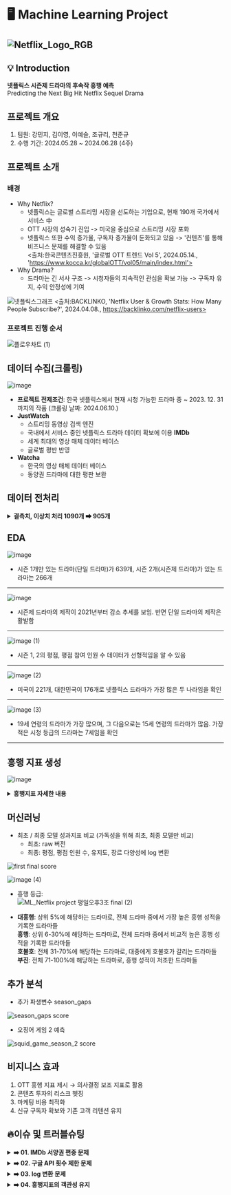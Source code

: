 # 🖥 Machine Learning Project
![Netflix_Logo_RGB](https://github.com/ML-project-3/ML_project/assets/80812507/46328e49-769a-4623-a16a-0288e7a1ba3c)
---
## 💡 Introduction
**넷플릭스 시즌제 드라마의 후속작 흥행 예측**  
Predicting the Next Big Hit Netflix Sequel Drama

## 프로젝트 개요
1. 팀원: 강민지, 김이영, 이예슬, 조규리, 천준규
2. 수행 기간: 2024.05.28 \~ 2024.06.28 (4주)

## 프로젝트 소개
### 배경
- Why Netflix?
    - 넷플릭스는 글로벌 스트리밍 시장을 선도하는 기업으로, 현재 190개 국가에서 서비스 中
    - OTT 시장의 성숙기 진입 -> 미국을 중심으로 스트리밍 시장 포화
    - 넷플릭스 또한 수익 증가율, 구독자 증가율이 둔화되고 있음
    -> '컨텐츠'를 통해 비즈니스 문제를 해결할 수 있음  
  <출처:한국콘텐츠진흥원, '글로벌 OTT 트렌드 Vol 5', 2024.05.14., 'https://www.kocca.kr/globalOTT/vol05/main/index.html'>
- Why Drama?
    - 드라마는 긴 서사 구조 -> 시청자들의 지속적인 관심을 확보 가능
    -> 구독자 유지, 수익 안정성에 기여

![넷플릭스그래프](https://github.com/ML-project-3/ML_project/assets/80812507/654ac587-59f8-43cb-b5c8-c90ea909fa97)
<출처:BACKLINKO, 'Netflix User & Growth Stats: How Many People Subscribe?', 2024.04.08., https://backlinko.com/netflix-users>


### 프로젝트 진행 순서
![플로우차트 (1)](https://github.com/ML-project-3/ML_project/assets/155655348/007df57f-8f62-4b23-9fed-230d74c56556)

## 데이터 수집(크롤링)
![image](https://github.com/ML-project-3/ML_project/assets/155655348/a09a657a-5c8d-4092-983c-840a23e3da8f)

- **프로젝트 전제조건**: 한국 넷플릭스에서 현재 시청 가능한 드라마 중 ~ 2023. 12. 31까지의 작품 (크롤링 날짜: 2024.06.10.)
- **JustWatch**
    - 스트리밍 동영상 검색 엔진
    - 국내에서 서비스 중인 넷플릭스 드라마 데이터 확보에 이용
   **IMDb**
   - 세계 최대의 영상 매체 데이터 베이스
   - 글로벌 평반 반영
- **Watcha**
  - 한국의 영상 매체 데이터 베이스
  - 동양권 드라마에 대한 평판 보완

## 데이터 전처리
<details>
<summary><b> 결측치, 이상치 처리 1090개 ➡ 905개 </b></summary>
  
> **결측치** :  
> < IMDb >
> 1. 연령 등급 보완: 넷플릭스 공식 자료를 참고하여 연령 등급 결측치 보완
> 2. 에피소드 별 평점 결측치 삭제: 드라마 시즌 1, 2의 에피소드 별 평점에 하나라도 결측치가 있을 시 제외
> 3. 한국 방영과의 괴리 해소: 외국에서는 방영했으나 한국에서 서비스하지 않은 경우 그 시즌만 삭제
> 4. 외전 삭제: 정식 시즌이 아니므로 제외
> ---
> < Watcha >
> 1. 평점 통합: 하나의 시즌을 파트 1, 파트 2로 구분한 경우 평균으로 처리
> 2. 결측치 보완 및 삭제:드라마 평점이 존재하지 않는 경우 제작 국가 별 중앙값으로 처리
>
> **이상치** :  
> 
> -> 


  
</details>

## EDA
![image](https://github.com/ML-project-3/ML_project/assets/80812507/812a1b3d-1fcb-4b79-9938-a149091b2cb2)
- 시즌 1개만 있는 드라마(단일 드라마)가 639개, 시즌 2개(시즌제 드라마)가 있는 드라마는 266개
---

![image](https://github.com/ML-project-3/ML_project/assets/155655348/abd01e5d-c250-4e8a-941b-68ad61d565a7)
- 시즌제 드라마의 제작이 2021년부터 감소 추세를 보임. 반면 단일 드라마의 제작은 활발함  
---

![image (1)](https://github.com/ML-project-3/ML_project/assets/80812507/a83d29c9-031c-45e3-a12a-3d0e39474b1e)
- 시즌 1, 2의 평점, 평점 참여 인원 수 데이터가 선형적임을 알 수 있음
---

![image (2)](https://github.com/ML-project-3/ML_project/assets/80812507/f0a3430a-6679-45f3-85c9-12503e4a9568)
- 미국이 221개, 대한민국이 176개로 넷플릭스 드라마가 가장 많은 두 나라임을 확인
---

![image (3)](https://github.com/ML-project-3/ML_project/assets/80812507/61bd19b4-e4e1-49e2-879b-9251f3277424)
- 19세 연령의 드라마가 가장 많으며, 그 다음으로는 15세 연령의 드라마가 많음. 가장 적은 시청 등급의 드라마는 7세임을 확인
---

## 흥행 지표 생성
![image](https://github.com/ML-project-3/ML_project/assets/155655348/d1fdd8e0-d8b5-42a8-93dd-4933835cdd78)
<details>
<summary><b> 흥행지표 자세한 내용</b></summary>
  
> **가중치_참고** :  
> **1. 제작 국가**  
>     - 2023년 넷플릭스 시청 시간 보고서 참고      
>     - 상위 1000개 드라마의 제작 국가를 조사 -> 국가 별 비율을 계산    
> **2. 연령 등급**  
>     - 2023년 넷플릭스 시청 보고서를 참조 : 상위 100개 드라마의 연령 등급과 재생 시간을 조사  
> **3. 장르**  
>     - 2023년 넷플릭스 시청 보고서를 참조
> 
> 참고 사이트: FlixPatrol, 'Preferences on Netflix in Q2 2024', 2024.06.24.  https://flixpatrol.com/preferences/netflix/overall/all/2024-2/
> 
> ---
> **계산식** :![흥행 지표](https://github.com/ML-project-3/ML_project/assets/155655348/71127273-f307-4ac5-84ce-5fec6a5a900d)
  
</details>

## 머신러닝
- 최초 / 최종 모델 성과지표 비교 (가독성을 위해 최초, 최종 모델만 비교)
  - 최초: raw 버전
  - 최종: 평점, 평점 인원 수, 유지도, 장르 다양성에 log 변환 

![first   final score](https://github.com/ML-project-3/ML_project/assets/168641346/8172b78a-be47-4896-bfe8-5638b2fc6a06)  

![image (4)](https://github.com/ML-project-3/ML_project/assets/80812507/eff76eaf-84a9-4d47-8e67-363a9b90cd63)


- 흥행 등급:  
    ![ML_Netflix project 평일오후3조 final (2)](https://github.com/ML-project-3/ML_project/assets/80812507/6d012b4f-b122-4f08-a19a-8cb5e12c4022)
    
- **대흥행**: 상위 5%에 해당하는 드라마로, 전체 드라마 중에서 가장 높은 흥행 성적을 기록한 드라마들  
  **흥행**: 상위 6-30%에 해당하는 드라마로, 전체 드라마 중에서 비교적 높은 흥행 성적을 기록한 드라마들  
  **호불호**: 전체 31-70%에 해당하는 드라마로, 대중에게 호불호가 갈리는 드라마들  
  **부진**: 전체 71-100%에 해당하는 드라마로, 흥행 성적이 저조한 드라마들  


## 추가 분석
- 추가 파생변수 season_gaps

![season_gaps score](https://github.com/ML-project-3/ML_project/assets/168641346/ea5eaee2-341d-479d-bbc1-424e8db2e667)


- 오징어 게임 2 예측

![squid_game_season_2 score](https://github.com/ML-project-3/ML_project/assets/168641346/28f748d6-88c1-401a-ac87-3eefbcb65db2)

## 비지니스 효과
1. OTT 흥행 지표 제시 → 의사결정 보조 지표로 활용
2. 콘텐츠 투자의 리스크 헷징
3. 마케팅 비용 최적화
4. 신규 구독자 확보와 기존 고객 리텐션 유지

  
## 🔥이슈 및 트러블슈팅

<details>
<summary><b>➡️ 01. IMDb 서양권 편중 문제</b></summary>
  
> **설명** : IMDb는 미국 유저가 30% 이상을 차지하고, 그 다음으로 영국, 캐나다 유저가 많은 특성을 가지고 있음. 때문에 글로벌 평판은 반영 가능하지만, 동양권 드라마에 대한 관심이 덜한 한계가 존재.
>
> **해결** :  한, 중, 일 드라마에 대한 선호가 강한 Watcha를 추가적으로 크롤링하여 동양권 드라마에 대한 평판을 보완하고자 함.
</details>

<details>
<summary><b>➡️ 02. 구글 API 횟수 제한 문제</b></summary>
  
> **설명** : 구글 api를 통한 크롤링 시 검색이 500회로 제한되는 문제
>
> **해결** : 셀레니움을 이용해 구글에 직접 검색하는 방식으로 변경. 빠르고 잦은 검색 시 일어나는 reCAPTCHA를 회피하기 위해 랜덤으로 sleep을 실행
</details>

<details>
<summary><b>➡️ 03. log 변환 문제</b></summary>

> **설명** : 수집한 데이터는 드라마 간 평점과 인기의 불균형이 존재하며, 몇 컬럼들의 데이터 분포도가 정규성를 띄지 않고 편차가 큰 값들이 존재.
>
> **해결** : 편차가 큰 값들은 이상치일 수 있지만 데이터를 삭제하기 보다는 하나의 대중의 의견이라 판단함. 이를 존중하기 위해 이상치 제거는 하지 않음. 그대신 이상치를 띄는 컬럼은 오른쪽으로 긴 꼬리를 가진 분포를 나타내므로, numpy의 로그 변환을 통해 분포가 균일해진 정규 분포에 가깝게 만듬
  
</details>

<details>
<summary><b>➡️ 04. 흥행지표의 객관성 유지</b></summary>

> **설명** : y값 생성시, 이 지표가 시청률과 같은 정량적인 값이 아닌 저희 판단으로 만든 점성적인 값이기에 흥행을 나타내는 것인 맞을까하는 의문과 객관성을 잃지 않을지 우려
>
> **해결** : 수집한 모든 컬럼들을 '드라마의 특징, 시즌과 상관없이 드라마 전체의 인기도, 각 시즌의 인기도'로 총 3 part로 분류함. 그 후 y값 생성시 오직 '각 시즌의 인기도'의 컬럼들로만 이루어진 계산식으로 흥행의 여부를 판단. 또한 흥행지표의 객관성을 유지하기 위해 도메인 공부를 통해 얻은 것으로 각 가중치를 부여함

<details>
<summary><b>➡️ 05. 시즌간 Term을 활용한 시계열 데이터의 적용 문제</b></summary>

> **설명** : 시즌간 Term이라는 시계열 데이터를 X값에 넣어 분석을 수행하였으나, 이를 사용할 경우 다음 시즌의 term이 미정인 시즌1(현재 단일 드라마로 분류된)를 예측할 수 없는 문제 발생
>
> **해결** : 사이드 프로젝트로 시계열 데이터를 포함하여 새로운 머신러닝 모델 버전를 생성한 후, 다음 시즌의 방영일자가 확실시 된 시즌 1의 작품의 흥행을 예측할 수 있게 함(예로들어: '오징어 게임2' 새 시즌 방영일자가 확실하기에 사이드 프로젝트도 수행하여 더욱 정확한 흥행을 확인할 수 있음)
</details>




